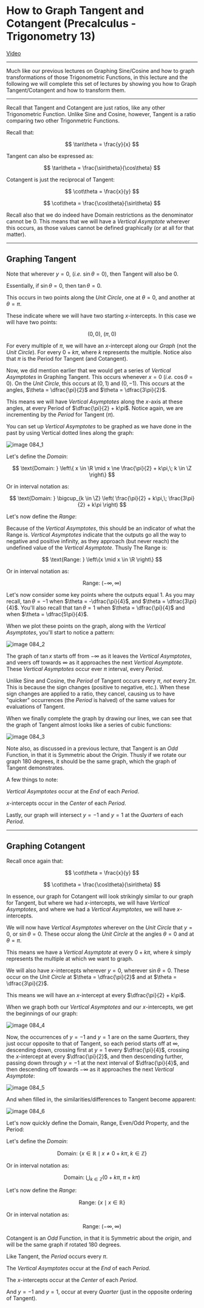 # How to Graph Tangent and Cotangent (Precalculus - Trigonometry 13)

[Video](https://www.youtube.com/watch?v=8eMEBrPYJ0I)

---

Much like our previous lectures on Graphing Sine/Cosine and how to graph
transformations of those Trigonometric Functions, in this lecture and the
following we will complete this set of lectures by showing you how to Graph
Tangent/Cotangent and how to transform them.

---

Recall that Tangent and Cotangent are just ratios, like any other Trigonometric
Function. Unlike Sine and Cosine, however, Tangent is a ratio comparing two
other Trigonmetric Functions.

Recall that:

$$ \tan\theta = \frac{y}{x} $$

Tangent can also be expressed as:

$$ \tan\theta = \frac{\sin\theta}{\cos\theta} $$

Cotangent is just the reciprocal of Tangent:

$$ \cot\theta = \frac{x}{y} $$

$$ \cot\theta = \frac{\cos\theta}{\sin\theta} $$

Recall also that we do indeed have Domain restrictions as the denominator cannot
be $0$. This means that we will have a _Vertical Asymptote_ wherever this
occurs, as those values cannot be defined graphically (or at all for that
matter).

---

## Graphing Tangent

Note that wherever $y = 0$, (_i.e._ $\sin\theta = 0$), then Tangent will also be
$0$.

Essentially, if $\sin\theta = 0$, then $\tan\theta = 0$.

This occurs in two points along the _Unit Circle_, one at $\theta = 0$, and
another at $\theta = \pi$.

These indicate where we will have two starting $x$-intercepts. In this case we
will have two points:

$$ (0, 0) \text{, } (\pi, 0) $$

For every multiple of $\pi$, we will have an $x$-intercept along our _Graph_
(not the _Unit Circle_). For every $0 + k\pi$, where $k$ represents the
multiple. Notice also that $\pi$ is the Period for Tangent (and Cotangent).

Now, we did mention earlier that we would get a series of _Vertical Asymptotes_
in Graphing Tangent. This occurs whenever $x = 0$ (_i.e._ $\cos\theta = 0$). On
the _Unit Circle_, this occurs at $(0, 1)$ and $(0, -1)$. This occurs at the
angles, $\theta = \dfrac{\pi}{2}$ and $\theta = \dfrac{3\pi}{2}$.

This means we will have _Vertical Asymptotes_ along the $x$-axis at these
angles, at every Period of $\dfrac{\pi}{2} + k\pi$. Notice again, we are
incrementing by the _Period_ for Tangent ($\pi$).

You can set up _Vertical Asymptotes_ to be graphed as we have done in the past
by using Vertical dotted lines along the graph:

![image 084_1](./084_1.png)

Let's define the _Domain_:

$$ \text{Domain: } \left\{ x \in \R \mid x \ne \frac{\pi}{2} + k\pi,\; k \in \Z \right\} $$

Or in interval notation as:

$$ \text{Domain: } \bigcup_{k \in \Z} \left( \frac{\pi}{2} + k\pi,\; \frac{3\pi}{2} + k\pi \right)
$$

Let's now define the _Range_:

Because of the _Vertical Asymptotes_, this should be an indicator of what the
Range is. _Vertical Asymptotes_ indicate that the outputs go all the way to
negative and positive infinity, as they approach (but never reach) the undefined
value of the _Vertical Asymptote_. Thusly The Range is:

$$ \text{Range: } \left\{x \mid x \in \R \right\} $$

Or in interval notation as:

$$ \text{Range: } (-\infty, \infty) $$

Let's now consider some key points where the outputs equal $1$. As you may
recall, $\tan\theta = -1$ when $\theta = -\dfrac{\pi}{4}$, and $\theta =
\dfrac{3\pi}{4}$. You'll also recall that $\tan\theta = 1$ when $\theta =
\dfrac{\pi}{4}$ and when $\theta = \dfrac{5\pi}{4}$.

When we plot these points on the graph, along with the _Vertical Asymptotes_,
you'll start to notice a pattern:

![image 084_2](./084_2.png)

The graph of $\tan x$ starts off from $-\infty$ as it leaves the _Vertical
Asymptotes_, and veers off towards $\infty$ as it approaches the next _Vertical
Asymptote_. These _Vertical Asymptotes_ occur ever $\pi$ interval, every
_Period_.

Unlike Sine and Cosine, the _Period_ of Tangent occurs every $\pi$, _not_ every
$2\pi$. This is because the sign changes (positive to negative, etc.). When
these sign changes are applied to a ratio, they cancel, causing us to have
"quicker" occurrences (the _Period_ is halved) of the same values for
evaluations of Tangent.

When we finally complete the graph by drawing our lines, we can see that the
graph of Tangent almost looks like a series of cubic functions:

![image 084_3](./084_3.png)

Note also, as discussed in a previous lecture, that Tangent is an _Odd_
Function, in that it is Symmetric about the _Origin_. Thusly if we rotate our
graph 180 degrees, it should be the same graph, which the graph of Tangent
demonstrates.

A few things to note:

_Vertical Asymptotes_ occur at the _End_ of each _Period_.

$x$-intercepts occur in the _Center_ of each _Period_.

Lastly, our graph will intersect $y = -1$ and $y = 1$ at the _Quarters_ of each
_Period_.

---

## Graphing Cotangent

Recall once again that:

$$ \cot\theta = \frac{x}{y} $$

$$ \cot\theta = \frac{\cos\theta}{\sin\theta} $$

In essence, our graph for Cotangent will look strikingly similar to our graph
for Tangent, but where we had $x$-intercepts, we will have _Vertical
Asymptotes_, and where we had a _Vertical Asymptotes_, we will have
$x$-intercepts.

We will now have _Vertical Asymptotes_ wherever on the _Unit Circle_ that $y =
0$, or $\sin\theta = 0$. These occur along the _Unit Circle_ at the angles
$\theta = 0$ and at $\theta = \pi$.

This means we have a _Vertical Asymptote_ at every $0 + k\pi$, where $k$ simply
represents the multiple at which we want to graph.

We will also have $x$-intercepts wherever $y = 0$, wherever $\sin\theta = 0$.
These occur on the _Unit Circle_ at $\theta = \dfrac{\pi}{2}$ and at $\theta =
\dfrac{3\pi}{2}$.

This means we will have an $x$-intercept at every $\dfrac{\pi}{2} + k\pi$.

When we graph both our _Vertical Asymptotes_ and our $x$-intercepts, we get the
beginnings of our graph:

![image 084_4](./084_4.png)

Now, the occurrences of $y = -1$ and $y = 1$ are on the same _Quarters_, they
just occur opposite to that of Tangent, so each period starts off at $\infty$,
descending down, crossing first at $y = 1$ every $\dfrac{\pi}{4}$, crossing the
$x$-intercept at every $\dfrac{\pi}{2}$, and then descending further, passing
down through $y = -1$ at the next interval of $\dfrac{\pi}{4}$, and then
descending off towards $-\infty$ as it approaches the next _Vertical Asymptote_:

![image 084_5](./084_5.png)

And when filled in, the similarities/differences to Tangent become apparent:

![image 084_6](./084_6.png)

Let's now quickly define the Domain, Range, Even/Odd Property, and the Period:

Let's define the _Domain_:

$$ \text{Domain: } \left\{ x \in \mathbb{R} \mid x \ne 0 + k\pi,\; k \in \mathbb{Z} \right\} $$

Or in interval notation as:

$$ \text{Domain: } \bigcup_{k \in \mathbb{Z}} \left( 0 + k\pi,\; \pi + k\pi \right)
$$

Let's now define the _Range_:

$$ \text{Range: } \left\{x \mid x \in \mathbb{R} \right\} $$

Or in interval notation as:

$$ \text{Range: } (-\infty, \infty) $$

Cotangent is an _Odd_ Function, in that it is Symmetric about the _origin_, and
will be the same graph if rotated 180 degrees.

Like Tangent, the _Period_ occurs every $\pi$.

The _Vertical Asymptotes_ occur at the _End_ of each _Period_.

The $x$-intercepts occur at the _Center_ of each _Period_.

And $y = -1$ and $y = 1$, occur at every _Quarter_ (just in the opposite
ordering of Tangent).
